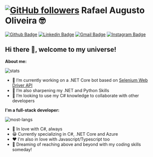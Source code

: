 # [![GitHub followers](https://img.shields.io/github/followers/tetration.svg?style=social&label=Follow&maxAge=2592000)](https://github.com/tetration?tab=followers) Rafael Augusto Oliveira 🤓

[![Github Badge](https://img.shields.io/badge/-Github-000?style=flat-square&logo=Github&logoColor=white&link=https://github.com/tetration)](https://github.com/tetration)
[![Linkedin Badge](https://img.shields.io/badge/-LinkedIn-blue?style=flat-square&logo=Linkedin&logoColor=white&link=https://www.linkedin.com/in/rafael-augusto-o-56810561rafael-augusto-o-56810561/)](https://www.linkedin.com/in/rafael-augusto-o-56810561/)
[![Gmail Badge](https://img.shields.io/badge/-Gmail-c14438?style=flat-square&logo=Gmail&logoColor=white&link=mailto:rafael@theancientscroll.com)](mailto:rafael@theancientscroll.com)
[![Instagram Badge](https://img.shields.io/badge/-Instagram-C13584?style=flat-square&labelColor=C13584&logo=instagram&logoColor=white&link=https://www.instagram.com/r_augustus4/)](https://www.instagram.com/r_augustus4/)
## Hi there 👋, welcome to my universe!


**About me:**

![stats](https://github-readme-stats.vercel.app/api?username=dwisiswant0&show_icons=true&hide_title=true&count_private=true&theme=radical)

- 🔭 I’m currently working on a .NET Core bot based on [Selenium Web Driver API](https://www.selenium.dev/selenium/docs/api/dotnet/)
- 🌱 I’m also sharpening my .NET and Python Skills
- 👯 I’m looking to use my C# knowledge to collaborate with other developers

**I'm a full-stack developer:**

![most-langs](https://github-readme-stats.vercel.app/api/top-langs/?username=tetration&hide=javascript,html&theme=radical&layout=compact)

- 💜 In love with C#, always
 - 😁 Currently specializing in C#, .NET Core and Azure
 - ❤️ I'm also in love with Javascript/Typescript too
 - 🚀 Dreaming of reaching above and beyond with my coding skills someday!


